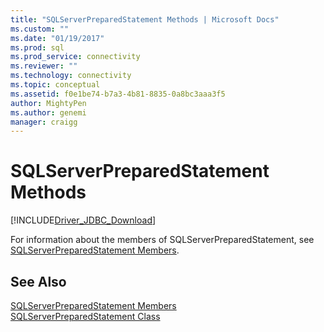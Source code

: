 ```yaml
---
title: "SQLServerPreparedStatement Methods | Microsoft Docs"
ms.custom: ""
ms.date: "01/19/2017"
ms.prod: sql
ms.prod_service: connectivity
ms.reviewer: ""
ms.technology: connectivity
ms.topic: conceptual
ms.assetid: f0e1be74-b7a3-4b81-8835-0a8bc3aaa3f5
author: MightyPen
ms.author: genemi
manager: craigg
---
```

# SQLServerPreparedStatement Methods
[!INCLUDE[Driver_JDBC_Download](../../../includes/driver_jdbc_download.md)]

  For information about the members of SQLServerPreparedStatement, see [SQLServerPreparedStatement Members](../../../connect/jdbc/reference/sqlserverpreparedstatement-members.md).  
  
## See Also  
 [SQLServerPreparedStatement Members](../../../connect/jdbc/reference/sqlserverpreparedstatement-members.md)   
 [SQLServerPreparedStatement Class](../../../connect/jdbc/reference/sqlserverpreparedstatement-class.md)  
  
  
